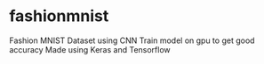 # fashionmnist
Fashion MNIST Dataset using CNN
Train model on gpu to get good accuracy
Made using Keras and Tensorflow
